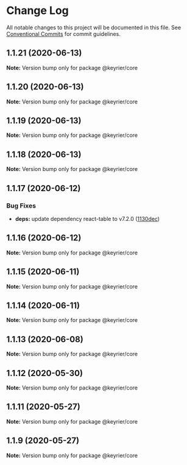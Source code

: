 # Change Log

All notable changes to this project will be documented in this file.
See [Conventional Commits](https://conventionalcommits.org) for commit guidelines.

## 1.1.21 (2020-06-13)

**Note:** Version bump only for package @keyrier/core





## 1.1.20 (2020-06-13)

**Note:** Version bump only for package @keyrier/core





## 1.1.19 (2020-06-13)

**Note:** Version bump only for package @keyrier/core





## 1.1.18 (2020-06-13)

**Note:** Version bump only for package @keyrier/core





## 1.1.17 (2020-06-12)


### Bug Fixes

* **deps:** update dependency react-table to v7.2.0 ([1130dec](https://github.com/magoo-magoo/keyrier-json/commit/1130dec418b05a56cd40f313c0d6065f1691568b))





## 1.1.16 (2020-06-12)

**Note:** Version bump only for package @keyrier/core





## 1.1.15 (2020-06-11)

**Note:** Version bump only for package @keyrier/core





## 1.1.14 (2020-06-11)

**Note:** Version bump only for package @keyrier/core





## 1.1.13 (2020-06-08)

**Note:** Version bump only for package @keyrier/core





## 1.1.12 (2020-05-30)

**Note:** Version bump only for package @keyrier/core





## 1.1.11 (2020-05-27)

**Note:** Version bump only for package @keyrier/core





## 1.1.9 (2020-05-27)

**Note:** Version bump only for package @keyrier/core
